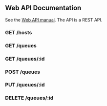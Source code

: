 Web API Documentation
---------------------

See the [Web API manual](MANUAL.api.md).
The API is a REST API.

### GET /hosts
### GET /queues
### GET /queues/:id
### POST /queues
### PUT /queues/:id
### DELETE /queues/:id

